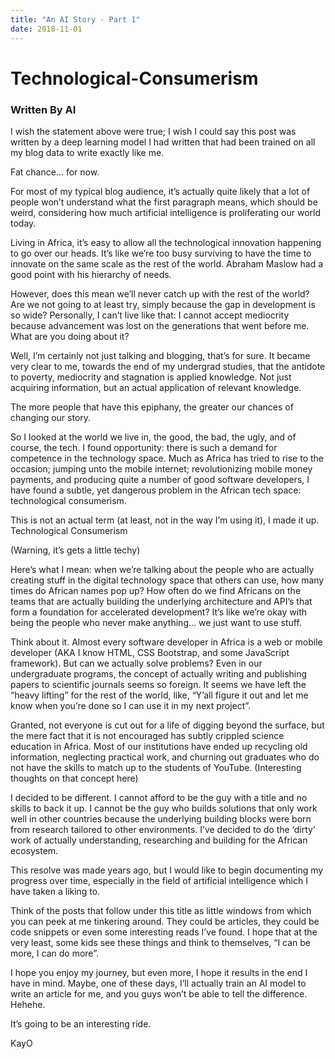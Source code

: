 ```yaml
---
title: "An AI Story - Part 1"
date: 2018-11-01
---
```


# Technological-Consumerism

### Written By AI

I wish the statement above were true; I wish I could say this post was written by a deep learning model I had written that had been trained on all my blog data to write exactly like me.

Fat chance… for now.

For most of my typical blog audience, it’s actually quite likely that a lot of people won’t understand what the first paragraph means, which should be weird, considering how much artificial intelligence is proliferating our world today.

Living in Africa, it’s easy to allow all the technological innovation happening to go over our heads. It’s like we’re too busy surviving to have the time to innovate on the same scale as the rest of the world. Abraham Maslow had a good point with his hierarchy of needs.

However, does this mean we’ll never catch up with the rest of the world? Are we not going to at least try, simply because the gap in development is so wide? Personally, I can’t live like that: I cannot accept mediocrity because advancement was lost on the generations that went before me.
What are you doing about it?

Well, I’m certainly not just talking and blogging, that’s for sure. It became very clear to me, towards the end of my undergrad studies, that the antidote to poverty, mediocrity and stagnation is applied knowledge. Not just acquiring information, but an actual application of relevant knowledge.

The more people that have this epiphany, the greater our chances of changing our story.

So I looked at the world we live in, the good, the bad, the ugly, and of course, the tech. I found opportunity: there is such a demand for competence in the technology space. Much as Africa has tried to rise to the occasion; jumping unto the mobile internet; revolutionizing mobile money payments, and producing quite a number of good software developers, I have found a subtle, yet dangerous problem in the African tech space: technological consumerism.

This is not an actual term (at least, not in the way I’m using it), I made it up.
Technological Consumerism

(Warning, it’s gets a little techy)

Here’s what I mean: when we’re talking about the people who are actually creating stuff in the digital technology space that others can use, how many times do African names pop up? How often do we find Africans on the teams that are actually building the underlying architecture and API’s that form a foundation for accelerated development? It’s like we’re okay with being the people who never make anything… we just want to use stuff.

Think about it. Almost every software developer in Africa is a web or mobile developer (AKA I know HTML, CSS Bootstrap, and some JavaScript framework). But can we actually solve problems? Even in our undergraduate programs, the concept of actually writing and publishing papers to scientific journals seems so foreign. It seems we have left the “heavy lifting” for the rest of the world, like, “Y’all figure it out and let me know when you’re done so I can use it in my next project”.

Granted, not everyone is cut out for a life of digging beyond the surface, but the mere fact that it is not encouraged has subtly crippled science education in Africa. Most of our institutions have ended up recycling old information, neglecting practical work, and churning out graduates who do not have the skills to match up to the students of YouTube. (Interesting thoughts on that concept here)

I decided to be different. I cannot afford to be the guy with a title and no skills to back it up. I cannot be the guy who builds solutions that only work well in other countries because the underlying building blocks were born from research tailored to other environments. I’ve decided to do the ‘dirty’ work of actually understanding, researching and building for the African ecosystem.

This resolve was made years ago, but I would like to begin documenting my progress over time, especially in the field of artificial intelligence which I have taken a liking to.

Think of the posts that follow under this title as little windows from which you can peek at me tinkering around. They could be articles, they could be code snippets or even some interesting reads I’ve found. I hope that at the very least, some kids see these things and think to themselves, “I can be more, I can do more”.

I hope you enjoy my journey, but even more, I hope it results in the end I have in mind. Maybe, one of these days, I’ll actually train an AI model to write an article for me, and you guys won’t be able to tell the difference. Hehehe.

It’s going to be an interesting ride.

KayO

